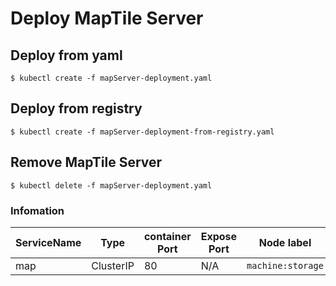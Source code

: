 # Deploy MapTile Server
 
## Deploy from yaml

```shell
$ kubectl create -f mapServer-deployment.yaml
```

## Deploy from registry

```shell
$ kubectl create -f mapServer-deployment-from-registry.yaml
```

## Remove MapTile Server

```shell
$ kubectl delete -f mapServer-deployment.yaml
```

### Infomation

|ServiceName|Type|container Port|Expose Port|Node label|
|-|-|-|-|-|
|map|ClusterIP|80|N/A|`machine:storage`|